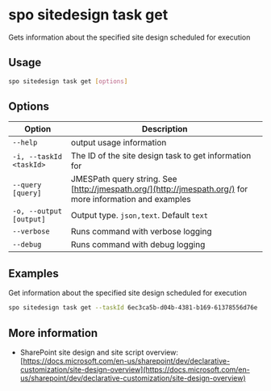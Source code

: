 # spo sitedesign task get

Gets information about the specified site design scheduled for execution

## Usage

```sh
spo sitedesign task get [options]
```

## Options

Option|Description
------|-----------
`--help`|output usage information
`-i, --taskId <taskId>`|The ID of the site design task to get information for
`--query [query]`|JMESPath query string. See [http://jmespath.org/](http://jmespath.org/) for more information and examples
`-o, --output [output]`|Output type. `json,text`. Default `text`
`--verbose`|Runs command with verbose logging
`--debug`|Runs command with debug logging

## Examples

Get information about the specified site design scheduled for execution

```sh
spo sitedesign task get --taskId 6ec3ca5b-d04b-4381-b169-61378556d76e
```

## More information

- SharePoint site design and site script overview: [https://docs.microsoft.com/en-us/sharepoint/dev/declarative-customization/site-design-overview](https://docs.microsoft.com/en-us/sharepoint/dev/declarative-customization/site-design-overview)